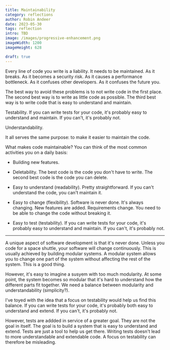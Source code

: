 ```yaml
---
title: Maintainability
category: reflections
author: Robin Andeer
date: 2023-05-30
tags: reflection
intro: TBD
image: /images/progressive-enhancement.png
imageWidth: 1200
imageHeight: 628

draft: true
---
```


Every line of code you write is a liability. It needs to be maintained. As it breaks. As it becomes a security risk. As it causes a performance bottleneck. As it confuses other developers. As it confuses the future you.

The best way to avoid these problems is to not write code in the first place. The second best way is to write as little code as possible. The third best way is to write code that is easy to understand and maintain.

Testability. If you can write tests for your code, it's probably easy to understand and maintain. If you can't, it's probably not.

Understandability.

It all serves the same purpose: to make it easier to maintain the code.

What makes code maintainable? You can think of the most common activities you on a daily basis:

- Building new features.

- Deletability. The best code is the code you don't have to write. The second best code is the code you can delete.

- Easy to understand (readability). Pretty straightforward. If you can't understand the code, you can't maintain it.

- Easy to change (flexibility). Software is never done. It's always changing. New features are added. Requirements change. You need to be able to change the code without breaking it.

- Easy to test (testability). If you can write tests for your code, it's probably easy to understand and maintain. If you can't, it's probably not.

------------

A unique aspect of software development is that it's never done. Unless you code for a space shuttle, your software will change continuously. This is usually achieved by building modular systems. A modular system allows you to change one part of the system without affecting the rest of the system. This is a good thing.

However, it's easy to imagine a susyem with too much modularity. At some point, the system becomes so modular that it's hard to understand how the different parts fit together. We need a balance between modularity and understandability (simplicity?).

I've toyed with the idea that a focus on testability would help us find this balance. If you can write tests for your code, it's probably both easy to understand and extend. If you can't, it's probably not.

However, tests are addded in service of a greater goal. They are not the goal in itself. The goal is to build a system that is easy to understand and extend. Tests are just a tool to help us get there. Writing tests doesn't lead to more understandable and extendable code. A focus on testability can therefore be misleading.


